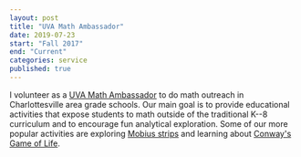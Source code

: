 ```yaml
---
layout: post
title: "UVA Math Ambassador"
date: 2019-07-23
start: "Fall 2017"
end: "Current"
categories: service
published: true
---
```

    
I volunteer as a [UVA Math Ambassador](http://indorgs.virginia.edu/MathAmbassadors/) to do math outreach in Charlottesville area grade schools. Our main goal is to provide educational activities that expose students to math outside of the traditional K--8 curriculum and to encourage fun analytical exploration. Some of our more popular activities are exploring [Mobius strips](https://en.wikipedia.org/wiki/M%C3%B6bius_strip) and learning about [Conway's Game of Life](https://en.wikipedia.org/wiki/Conway%27s_Game_of_Life).
